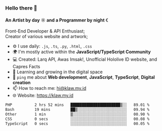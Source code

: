 ### Hello there 👋
#### An Artist by day ☼ and a Programmer by night ☾

Front-End Developer & API Enthusiast;<br>
Creator of various website and artwork;

- ⚙️ I use daily: `.js`, `.ts`, `.py`, `.html`, `.css` 
- 🌍 I'm mostly active within the **JavaScript/TypeScript Community**
- 💻 Created: Larq API, Awas Imsak!, Unofficial Hololive ID website, and Capres Facts
- 🌱 Learning and growing in the digital space
- 💬 `ping` me about **Web development**, **JavaScript**, **TypeScript**, **Digital creation**
- 📫 How to reach me: hi@klaw.my.id
- 🌐 Website: https://klaw.my.id

<!--START_SECTION:waka-->

```txt
PHP          2 hrs 52 mins   ██████████████████████▒░░   89.01 %
Bash         19 mins         ██▒░░░░░░░░░░░░░░░░░░░░░░   09.94 %
Other        1 min           ▒░░░░░░░░░░░░░░░░░░░░░░░░   00.90 %
CSS          0 secs          ░░░░░░░░░░░░░░░░░░░░░░░░░   00.08 %
TypeScript   0 secs          ░░░░░░░░░░░░░░░░░░░░░░░░░   00.05 %
```

<!--END_SECTION:waka-->

<!--unk0e-ctrlmd-blitzh-Klöggr-https://codepen.io/nikillpop/pen/VdJjJW-->
